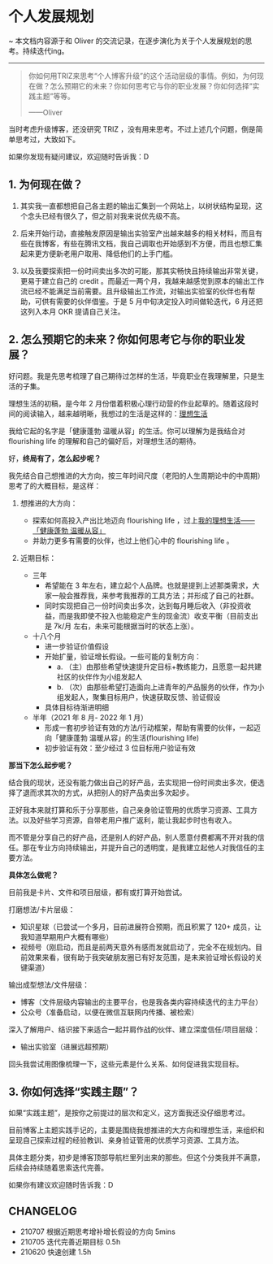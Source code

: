 # 个人发展规划

~ 本文档内容源于和 Oliver 的交流记录，在逐步演化为关于个人发展规划的思考。持续迭代ing。

---

> 你如何用TRIZ来思考“个人博客升级”的这个活动层级的事情。例如，为何现在做？怎么预期它的未来？你如何思考它与你的职业发展？你如何选择“实践主题”等等。
> 
> ——Oliver 

当时考虑升级博客，还没研究 TRIZ ，没有用来思考。不过上述几个问题，倒是简单思考过，大致如下。

如果你发现有疑问建议，欢迎随时告诉我：D

## 1. 为何现在做？

1. 其实我一直都想把自己各主题的输出汇集到一个网站上，以树状结构呈现，这个念头已经有很久了，但之前对我来说优先级不高。

2. 后来开始行动，直接触发原因是输出实验室产出越来越多的相关材料，而且有些在我博客，有些在腾讯文档，我自己调取也开始感到不方便，而且也想汇集起来更方便新老用户取用、降低他们的上手门槛。

3. 以及我要探索把一份时间卖出多次的可能，那其实畅快且持续输出非常关键，更易于建立自己的 credit 。而最近一两个月，我越来越感觉到原本的输出工作流已经不能满足当前需要。且升级输出工作流，对输出实验室的伙伴也有帮助，可供有需要的伙伴借鉴。于是 5 月中旬决定投入时间做轮迭代，6 月还把这列入本月 OKR 提请自己关注。


## 2. 怎么预期它的未来？你如何思考它与你的职业发展？

好问题。我是先思考梳理了自己期待过怎样的生活，毕竟职业在我理解里，只是生活的子集。

理想生活的初稿，是今年 2 月份借着积极心理行动营的作业起草的。随着这段时间的阅读输入，越来越明晰，我想过的生活是这样的：[理想生活](https://ishanshan.im/#/about/idealife)

我给它起的名字是「健康蓬勃 温暖从容」的生活。你可以理解为是我结合对 flourishing life 的理解和自己的偏好后，对理想生活的期待。

好，**终局有了，怎么起步呢？**

我先结合自己想推进的大方向，按三年时间尺度（老阳的人生周期论中的中周期）思考了的大概目标，是这样：

1. 想推进的大方向：
    - 探索如何高投入产出比地迈向 flourishing life ，过上[我的理想生活——「健康蓬勃 温暖从容」](https://ishanshan.im/#/about/idealife)
    - 并助力更多有需要的伙伴，也过上他们心中的 flourishing life 。

3. 近期目标：
    * 三年
        * 希望能在 3 年左右，建立起个人品牌。也就是提到上述那类需求，大家一般会推荐我，来参考我推荐的工具方法；并形成了自己的社群。
        * 同时实现把自己一份时间卖出多次，达到每月睡后收入（非投资收益，而是我即使不投入也能稳定产生的现金流）收支平衡（目前支出是 7k/月 左右，未来可能根据当时的状态上涨）。
    * 十八个月
        * 进一步验证价值假设
        * 开始扩量，验证增长假设。一些可能的复制方向：
            * a. （主）由那些希望快速提升定目标+教练能力，且愿意一起共建社区的伙伴作为小组发起人
            * b. （次）由那些希望打造面向上进青年的产品服务的伙伴，作为小组发起人，聚集目标用户，快速获取反馈、验证假设
        * 具体目标待渐进明细
    * 半年（2021 年 8 月- 2022 年 1 月）
        * 形成一套初步验证有效的方法/行动框架，帮助有需要的伙伴，一起迈向「健康蓬勃 温暖从容」的生活(flourishing life)
        * 初步验证有效：至少经过 3 位目标用户验证有效


**那当下怎么起步呢？**

结合我的现状，还没有能力做出自己的好产品，去实现把一份时间卖出多次，便选择了退而求其次的方式，从把别人的好产品卖出多次起步。

正好我本来就打算和乐于分享那些，自己亲身验证管用的优质学习资源、工具方法。以及好些学习资源，自带老用户推广返利，能让我起步时也有收入。


而不管是分享自己的好产品，还是别人的好产品，别人愿意付费都离不开对我的信任。那在专业方向持续输出，并提升自己的透明度，是我建立起他人对我信任的主要方法。

**具体怎么做呢？**

目前我是卡片、文件和项目层级，都有或打算开始尝试。

打磨想法/卡片层级：
- 知识星球（已尝试一个多月，目前进展符合预期，而且积累了 120+ 成员，让我知道早期用户大概有哪些）
- 视频号（刚启动，而且是前两天意外有感而发就启动了，完全不在规划内。目前效果来看，很有助于我突破朋友圈已有好友范围，是未来验证增长假设的关键渠道）

输出成型想法/文件层级：
- 博客（文件层级内容输出的主要平台，也是我各类内容持续迭代的主力平台）
- 公众号（准备启动，以便在微信互联网内传播、被检索）

深入了解用户、结识接下来适合一起并肩作战的伙伴、建立深度信任/项目层级：
- 输出实验室（进展远超预期）


回头我尝试用图像梳理一下，这些元素是什么关系、如何促进我实现目标。


## 3. 你如何选择“实践主题”？

如果“实践主题”，是按你之前提过的层次和定义，这方面我还没仔细思考过。

目前博客上主题实践手记的，主要是围绕我想推进的大方向和理想生活，来组织和呈现自己探索过程的经验教训、亲身验证管用的优质学习资源、工具方法。

具体主题分类，初步是博客顶部导航栏里列出来的那些。但这个分类我并不满意，后续会持续随着思索迭代完善。

如果你有建议欢迎随时告诉我：D


## CHANGELOG 

- 210707 根据近期思考增补增长假设的方向 5mins
- 210705 迭代完善近期目标 0.5h
- 210620 快速创建 1.5h
